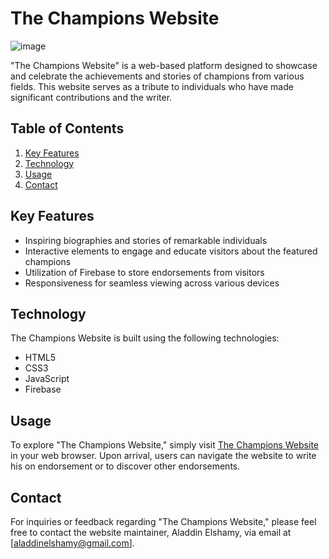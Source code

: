 # The Champions Website

![image](https://github.com/Aladdin-Elshamy/The-Champions/assets/122921299/6ed1342c-1f2e-44c8-9993-a6805fd4b6e0)

"The Champions Website" is a web-based platform designed to showcase and celebrate the achievements and stories of champions from various fields. This website serves as a tribute to individuals who have made significant contributions and the writer.

## Table of Contents
1. [Key Features](#key-features)
2. [Technology](#technology)
3. [Usage](#usage)
4. [Contact](#contact)

## Key Features
- Inspiring biographies and stories of remarkable individuals
- Interactive elements to engage and educate visitors about the featured champions
- Utilization of Firebase to store endorsements from visitors
- Responsiveness for seamless viewing across various devices

## Technology
The Champions Website is built using the following technologies:
- HTML5
- CSS3
- JavaScript
- Firebase

## Usage
To explore "The Champions Website," simply visit [The Champions Website](https://aladdin-elshamy.github.io/The-Champions/) in your web browser. Upon arrival, users can navigate the website to write his on endorsement or to discover other endorsements.

## Contact
For inquiries or feedback regarding "The Champions Website," please feel free to contact the website maintainer, Aladdin Elshamy, via email at [aladdinelshamy@gmail.com].
